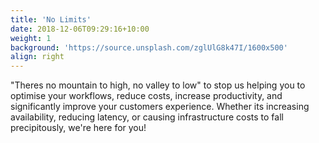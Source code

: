```yaml
---
title: 'No Limits'
date: 2018-12-06T09:29:16+10:00
weight: 1
background: 'https://source.unsplash.com/zglUlG8k47I/1600x500'
align: right
---
```


"Theres no mountain to high, no valley to low" to stop us helping you to optimise your workflows, reduce costs, increase productivity, and significantly improve your customers experience. Whether its increasing availability, reducing latency, or causing infrastructure costs to fall precipitously, we're here for you!
